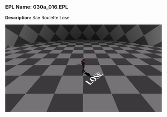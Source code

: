 ### EPL Name: 030a_016.EPL
**Description:** Sae Roulette Lose

![0000](the%20goods/Screenshot_0.png)

